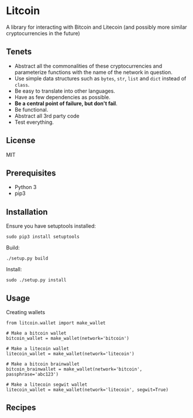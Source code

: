 # **Lit**coin

A library for interacting with Bitcoin and Litecoin (and possibly more similar cryptocurrencies in the future)

## Tenets

* Abstract all the commonalities of these cryptocurrencies and parameterize functions with the name of the network in question.
* Use simple data structures such as `bytes`, `str`, `list` and `dict` instead of `class`.
* Be easy to translate into other languages.
* Have as few dependencies as possible.
* **Be a central point of failure, but don't fail**.
* Be functional.
* Abstract all 3rd party code
* Test everything.

## License
MIT

## Prerequisites
* Python 3
* pip3

## Installation

Ensure you have setuptools installed:
```
sudo pip3 install setuptools
```

Build:
```
./setup.py build
```

Install:
```
sudo ./setup.py install
```

## Usage

Creating wallets
```
from litcoin.wallet import make_wallet

# Make a bitcoin wallet
bitcoin_wallet = make_wallet(network='bitcoin')

# Make a litecoin wallet
litecoin_wallet = make_wallet(network='litecoin')

# Make a bitcoin brainwallet
bitcoin_brainwallet = make_wallet(network='bitcoin', passphrase='abc123')

# Make a litecoin segwit wallet
litecoin_wallet = make_wallet(network='litecoin', segwit=True)
```

## Recipes
